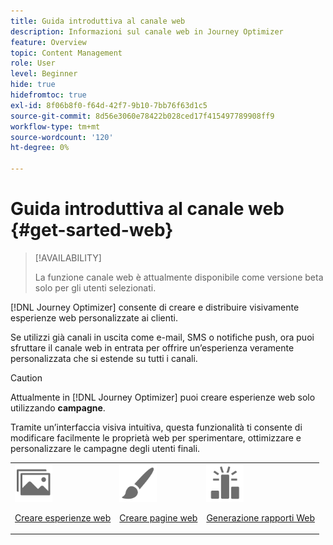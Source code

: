 ```yaml
---
title: Guida introduttiva al canale web
description: Informazioni sul canale web in Journey Optimizer
feature: Overview
topic: Content Management
role: User
level: Beginner
hide: true
hidefromtoc: true
exl-id: 8f06b8f0-f64d-42f7-9b10-7bb76f63d1c5
source-git-commit: 8d56e3060e78422b028ced17f415497789908ff9
workflow-type: tm+mt
source-wordcount: '120'
ht-degree: 0%

---
```


# Guida introduttiva al canale web {#get-sarted-web}

>[!AVAILABILITY]
>
>La funzione canale web è attualmente disponibile come versione beta solo per gli utenti selezionati.

[!DNL Journey Optimizer] consente di creare e distribuire visivamente esperienze web personalizzate ai clienti.

Se utilizzi già canali in uscita come e-mail, SMS o notifiche push, ora puoi sfruttare il canale web in entrata per offrire un’esperienza veramente personalizzata che si estende su tutti i canali.

>[!CAUTION]
>
>Attualmente in [!DNL Journey Optimizer] puoi creare esperienze web solo utilizzando **campagne**.

Tramite un’interfaccia visiva intuitiva, questa funzionalità ti consente di modificare facilmente le proprietà web per sperimentare, ottimizzare e personalizzare le campagne degli utenti finali.

<!--
[Learn more on web channel in this video](#video)
-->

<table>
<tr>
<td><img src="../assets/do-not-localize/icon_assets.svg" width="60px"><p><a href="create-web.md">Creare esperienze web</a></p></td>
<td><img src="../assets/do-not-localize/icon_design.svg" width="60px"><p><a href="author-web.md">Creare pagine web</a></p></td>
<td><img src="../assets/do-not-localize/monitor.svg" width="60px"><p><a href="web-report.md">Generazione rapporti Web</a></p></td>
</tr>
</table>

<!--
## How-to video{#video}

The video below shows how to 

>[!VIDEO]()
-->
